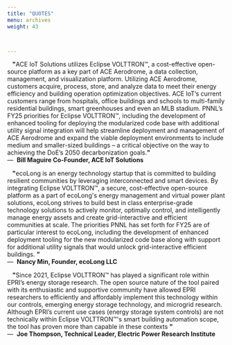 ```yaml
---
title: "QUOTES"
menu: archives
weight: 43



---
```

<a id="billmaguire"></a>
&nbsp;&nbsp;  <b>"</b>ACE IoT Solutions utilizes Eclipse VOLTTRON™, a cost-effective open-source platform as a key part of ACE Aerodrome,
a data collection, management, and visualization platform. Utilizing ACE Aerodrome, customers acquire, process, store, and analyze data to meet their
energy efficiency and building operation optimization objectives. ACE IoT’s current customers range from hospitals, office buildings and schools to
multi-family residential buildings, smart greenhouses and even an MLB stadium. PNNL’s FY25 priorities for Eclipse VOLTTRON™, including the development of 
enhanced tooling for deploying the modularized code base with additional utility signal integration will help streamline deployment and management of ACE Aerodrome
and expand the viable deployment environments to include medium and smaller-sized buildings – a critical 
objective on the way to achieving the DoE’s 2050 decarbonization goals.<b>"</b>   
&mdash;&nbsp; <b>Bill Maguire Co-Founder, ACE IoT Solutions </b>

<a id="nancymin"></a>
&nbsp;&nbsp;   <b>"</b>ecoLong is an energy technology startup that is committed to building resilient communities by leveraging interconnected and smart devices. 
 By integrating Eclipse VOLTTRON™, a secure, cost-effective open-source platform as a part of ecoLong's energy management and virtual power plant solutions, ecoLong 
strives to build best in class enterprise-grade technology solutions to actively monitor, optimally control, and intelligently manage energy assets and create grid-interactive 
 and efficient communities at scale. The priorities PNNL has set forth for FY25 are 
 of particular interest to ecoLong, including the development of enhanced deployment tooling for the new modularized code base along with
 support for additional utility signals that would unlock grid-interactive efficient buildings. <b>"</b>   
&mdash;&nbsp; <b>Nancy Min, Founder, ecoLong LLC</b>

<a id="joethompson"></a>
&nbsp;&nbsp;  <b>"</b>Since 2021, Eclipse VOLTTRON™ has played a significant role within EPRI’s energy storage research. The open source nature of the tool paired with its enthusiastic and 
supportive community have allowed EPRI researchers to efficiently and affordably implement this technology within our controls, emerging energy storage technology, and microgrid 
research. Although EPRI’s current use cases (energy storage system controls) are not technically within Eclipse VOLTTRON™'s smart building automation scope, the tool has proven more than capable in these contexts <b>"</b>  
&mdash;&nbsp; <b>Joe Thompson, Technical Leader, Electric Power Research Institute</b>
